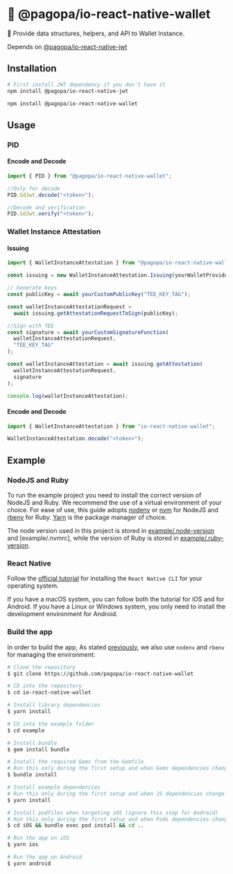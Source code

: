# 🪪 @pagopa/io-react-native-wallet

📲 Provide data structures, helpers, and API to Wallet Instance.

Depends on [@pagopa/io-react-native-jwt](https://github.com/pagopa/io-react-native-jwt)

## Installation

```sh
# First install JWT dependency if you don't have it
npm install @pagopa/io-react-native-jwt

npm install @pagopa/io-react-native-wallet
```

## Usage

### PID

#### Encode and Decode

```ts
import { PID } from "@pagopa/io-react-native-wallet";

//Only for decode
PID.SdJwt.decode("<token>");

//Decode and verification
PID.SdJwt.verify("<token>");
```

### Wallet Instance Attestation

#### Issuing

```ts
import { WalletInstanceAttestation } from "@pagopa/io-react-native-wallet";

const issuing = new WalletInstanceAttestation.Issuing(yourWalletProviderUrl);

// Generate keys
const publicKey = await yourCustomPublicKey("TEE_KEY_TAG");

const walletInstanceAttestationRequest =
  await issuing.getAttestationRequestToSign(publicKey);

//Sign with TEE
const signature = await yourCustomSignatureFunction(
  walletInstanceAttestationRequest,
  "TEE_KEY_TAG"
);

const walletInstanceAttestation = await issuing.getAttestation(
  walletInstanceAttestationRequest,
  signature
);

console.log(walletInstanceAttestation);
```

#### Encode and Decode

```ts
import { WalletInstanceAttestation } from "io-react-native-wallet";

WalletInstanceAttestation.decode("<token>");
```

## Example

### NodeJS and Ruby

To run the example project you need to install the correct version of NodeJS and Ruby.
We recommend the use of a virtual environment of your choice. For ease of use, this guide adopts [nodenv](https://github.com/nodenv/nodenv) or [nvm](https://github.com/nvm-sh/nvm) for NodeJS and [rbenv](https://github.com/rbenv/rbenv) for Ruby.
[Yarn](https://yarnpkg.com/) is the package manager of choice.

The node version used in this project is stored in [example/.node-version](example/.node-version) and [example/.nvmrc],
while the version of Ruby is stored in [example/.ruby-version](.ruby-version).

### React Native

Follow the [official tutorial](https://reactnative.dev/docs/environment-setup?guide=native) for installing the `React Native CLI` for your operating system.

If you have a macOS system, you can follow both the tutorial for iOS and for Android. If you have a Linux or Windows system, you only need to install the development environment for Android.

### Build the app

In order to build the app,
As stated [previously](#nodejs-and-ruby), we also use `nodenv` and `rbenv` for managing the environment:

```bash
# Clone the repository
$ git clone https://github.com/pagopa/io-react-native-wallet

# CD into the repository
$ cd io-react-native-wallet

# Install library dependencies
$ yarn install

# CD into the example folder
$ cd example

# Install bundle
$ gem install bundle

# Install the required Gems from the Gemfile
# Run this only during the first setup and when Gems dependencies change
$ bundle install

# Install example dependencies
# Run this only during the first setup and when JS dependencies change
$ yarn install

# Install podfiles when targeting iOS (ignore this step for Android)
# Run this only during the first setup and when Pods dependencies change
$ cd iOS && bundle exec pod install && cd ..

# Run the app on iOS
$ yarn ios

# Run the app on Android
$ yarn android
```
